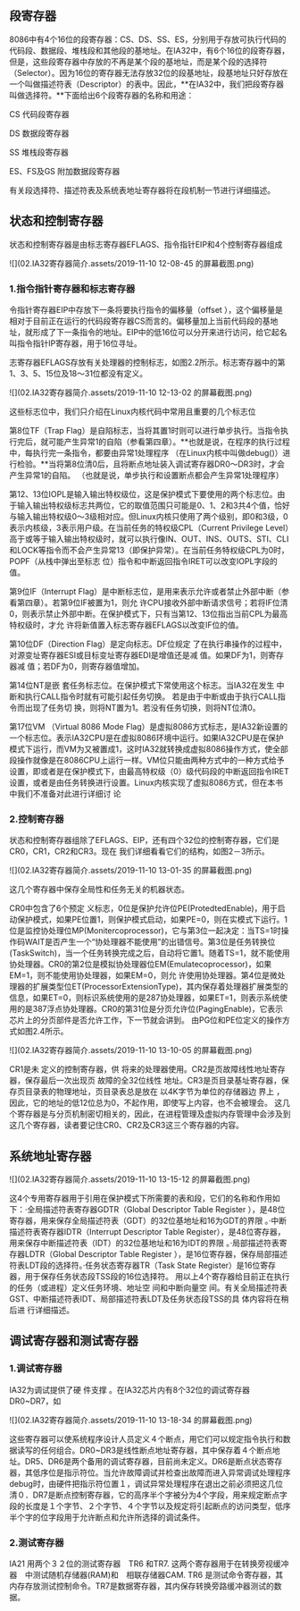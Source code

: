 ## 段寄存器

8086中有4个16位的段寄存器：CS、DS、SS、ES，分别用于存放可执行代码的代码段、数据段、堆栈段和其他段的基地址。在IA32中，有6个16位的段寄存器，但是，这些段寄存器中存放的不再是某个段的基地址，而是某个段的选择符（Selector）。因为16位的寄存器无法存放32位的段基地址，段基地址只好存放在一个叫做描述符表（Descriptor）的表中。因此，**在IA32中，我们把段寄存器叫做选择符。**下面给出6个段寄存器的名称和用途：

CS  代码段寄存器

DS  数据段寄存器

SS  堆栈段寄存器

ES、FS及GS  附加数据段寄存器

有关段选择符、描述符表及系统表地址寄存器将在段机制一节进行详细描述。

## 状态和控制寄存器

状态和控制寄存器是由标志寄存器EFLAGS、指令指针EIP和4个控制寄存器组成

![](02.IA32寄存器简介.assets/2019-11-10 12-08-45 的屏幕截图.png)

### 1.指令指针寄存器和标志寄存器

令指针寄存器EIP中存放下一条将要执行指令的偏移量（offset ），这个偏移量是相对于目前正在运行的代码段寄存器CS而言的。偏移量加上当前代码段的基地址，就形成了下一条指令的地址。EIP中的低16位可以分开来进行访问，给它起名叫指令指针IP寄存器，用于16位寻址。

志寄存器EFLAGS存放有关处理器的控制标志，如图2.2所示。标志寄存器中的第1、3、5、15位及18～31位都没有定义。

![](02.IA32寄存器简介.assets/2019-11-10 12-13-02 的屏幕截图.png)

这些标志位中，我们只介绍在Linux内核代码中常用且重要的几个标志位

第8位TF（Trap Flag）是自陷标志，当将其置1时则可以进行单步执行。当指令执行完后，就可能产生异常1的自陷（参看第四章）。**也就是说，在程序的执行过程中，每执行完一条指令，都要由异常1处理程序 （在Linux内核中叫做debug()）进行检验。**当将第8位清0后，且将断点地址装入调试寄存器DR0～DR3时，才会产生异常1的自陷。 （也就是说，单步执行和设置断点都会产生异常1处理程序）

第12、13位IOPL是输入输出特权级位，这是保护模式下要使用的两个标志位。由于输入输出特权级标志共两位，它的取值范围只可能是0、1、2和3共4个值，恰好与输入输出特权级0～3级相对应。但Linux内核只使用了两个级别，即0和3级，0表示内核级，3表示用户级。在当前任务的特权级CPL（Current Privilege Level）高于或等于输入输出特权级时，就可以执行像IN、OUT、INS、OUTS、STI、CLI和LOCK等指令而不会产生异常13（即保护异常）。在当前任务特权级CPL为0时，POPF（从栈中弹出至标志 位）指令和中断返回指令IRET可以改变IOPL字段的值。

第9位IF（Interrupt Flag）是中断标志位，是用来表示允许或者禁止外部中断（参看第四章）。若第9位IF被置为1，则允  许CPU接收外部中断请求信号；若将IF位清0，则表示禁止外部中断。在保护模式下，只有当第12、13位指出当前CPL为最高特权级时，才允 许将新值置入标志寄存器EFLAGS以改变IF位的值。

第10位DF（Direction Flag）是定向标志。DF位规定  了在执行串操作的过程中，对源变址寄存器ESI或目标变址寄存器EDI是增值还是减 值。如果DF为1，则寄存器减 值；若DF为0，则寄存器值增加。

第14位NT是嵌 套任务标志位。在保护模式下常使用这个标志。当IA32在发生 中断和执行CALL指令时就有可能引起任务切换。 若是由于中断或由于执行CALL指令而出现了任务切 换，则将NT置为1。若没有任务切换，则将NT位清0。

第17位VM （Virtual 8086 Mode Flag）是虚拟8086方式标志，是IA32新设置的一个标志位。表示IA32CPU是在虚拟8086环境中运行。如果IA32CPU是在保护模式下运行，而VM为又被置成1，这时IA32就转换成虚拟8086操作方式，使全部段操作就像是在8086CPU上运行一样。VM位只能由两种方式中的一种方式给予设置，即或者是在保护模式下，由最高特权级（0）级代码段的中断返回指令IRET设置，或者是由任务转换进行设置。Linux内核实现了虚拟8086方式，但在本书中我们不准备对此进行详细讨  论

### 2.控制寄存器

状态和控制寄存器组除了EFLAGS、EIP，还有四个32位的控制寄存器，它们是CR0，CR1，CR2和CR3。现在  我们详细看看它们的结构，如图2－3所示。

![](02.IA32寄存器简介.assets/2019-11-10 13-01-35 的屏幕截图.png)

这几个寄存器中保存全局性和任务无关的机器状态。

CR0中包含了6个预定 义标志，0位是保护允许位PE(ProtedtedEnable)，用于启动保护模式，如果PE位置1，则保护模式启动，如果PE=0，则在实模式下运行。1位是监控协处理位MP(Monitercoprocessor)，它与第3位一起决定：当TS=1时操作码WAIT是否产生一个“协处理器不能使用”的出错信号。第3位是任务转换位(TaskSwitch)，当一个任务转换完成之后，自动将它置1。随着TS=1，就不能使用协处理器。CR0的第2位是模拟协处理器位EM(Emulatecoprocessor)，如果EM=1，则不能使用协处理器，如果EM=0，则允  许使用协处理器。第4位是微处理器的扩展类型位ET(ProcessorExtensionType)，其内保存着处理器扩展类型的信息，如果ET=0，则标识系统使用的是287协处理器，如果ET=1，则表示系统使用的是387浮点协处理器。CR0的第31位是分页允许位(PagingEnable)，它表示芯片上的分页部件是否允许工作，下一节就会讲到。  由PG位和PE位定义的操作方式如图2.4所示。

![](02.IA32寄存器简介.assets/2019-11-10 13-10-05 的屏幕截图.png)

CR1是未 定义的控制寄存器，供  将来的处理器使用。CR2是页故障线性地址寄存器，保存最后一次出现页 故障的全32位线性 地址。CR3是页目录基址寄存器，保存页目录表的物理地址，页目录表总是放在 以4K字节为单位的存储器边 界上 ，因此，它的地址的低12位总为0，不起作用，即使写上内容，也不会被理会。     这几个寄存器是与分页机制密切相关的，因此，在进程管理及虚拟内存管理中会涉及到这几个寄存器，读者要记住CR0、CR2及CR3这三个寄存器的内容。

## 系统地址寄存器

![](02.IA32寄存器简介.assets/2019-11-10 13-15-12 的屏幕截图.png)

这4个专用寄存器用于引用在保护模式下所需要的表和段，它们的名称和作用如下：·全局描述符表寄存器GDTR（Global Descriptor Table Register ），是48位寄存器，用来保存全局描述符表（GDT）的32位基地址和16为GDT的界限 。·中断描述符表寄存器IDTR（Interrupt Descriptor Table Register），是48位寄存器，用来保存中断描述符表（IDT）的32位基地址和16为IDT的界限 。·局部描述符表寄存器LDTR（Global Descriptor Table Register ），是16位寄存器，保存局部描述符表LDT段的选择符。·任务状态寄存器TR（Task State Register）是16位寄存器，用于保存任务状态段TSS段的16位选择符。    用以上4个寄存器给目前正在执行的任务（或进程）定义任务环境、地址空  间和中断向量空  间。有关全局描述符表GST、中断描述符表IDT、局部描述符表LDT及任务状态段TSS的具 体内容将在稍后进 行详细描述。

## 调试寄存器和测试寄存器

### 1.调试寄存器

IA32为调试提供了硬 件支撑  。在IA32芯片内有8个32位的调试寄存器DR0~DR7，如

![](02.IA32寄存器简介.assets/2019-11-10 13-18-34 的屏幕截图.png)

这些寄存器可以使系统程序设计人员定义４个断点，用它们可以规定指令执行和数据读写的任何组合。DR0~DR3是线性断点地址寄存器，其中保存着４个断点地址。DR5、DR6是两个备用的调试寄存器，目前尚未定义。DR6是断点状态寄存器，其低序位是指示符位。当允许故障调试并检查出故障而进入异常调试处理程序debug时，由硬件把指示符位置１，调试异常处理程序在退出之前必须把这几位清０．DR7是断点控制寄存器，它的高序半个字被分为4个字段，用来规定断点字段的长度是１个字节、２个字节、４个字节以及规定将引起断点的访问类型，低序半个字的位字段用于允许断点和允许所选择的调试条件。

### 2.测试寄存器

IA21 用两个３２位的测试寄存器　TR6 和TR7. 这两个寄存器用于在转换旁视缓冲器　中测试随机存储器(RAM)和　相联存储器CAM. TR6 是测试命令寄存器，其内存存放测试控制命令。TR7是数据寄存器，其内保存转换旁路缓冲器测试的数据。

